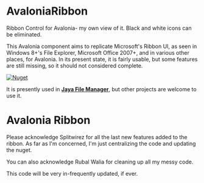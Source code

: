 # AvaloniaRibbon
Ribbon Control for Avalonia- my own view of it. Black and white icons can be eliminated.

This Avalonia component aims to replicate Microsoft's Ribbon UI, as seen in Windows 8+'s File Explorer, Microsoft Office 2007+, and in various other places, for Avalonia. In its present state, it is fairly usable, but some features are still missing, so it should not considered complete.

[![Nuget](https://img.shields.io/nuget/v/AvaloniaUIRibbon.svg?style=flat-square)](https://www.nuget.org/packages/AvaloniaUIRibbon)

It is presently used in **[Jaya File Manager](https://github.com/JayaFM/Jaya)**, but other projects are welcome to use it.


# Avalonia Ribbon
Please acknowledge Splitwirez for all the last new features added to the ribbon. As far as I'm concerned, I'm just centralizing the code and updating the nuget.

You can also acknowledge Rubal Walia for cleaning up all my messy code.

This code will be very in-frequently updated, if ever.

